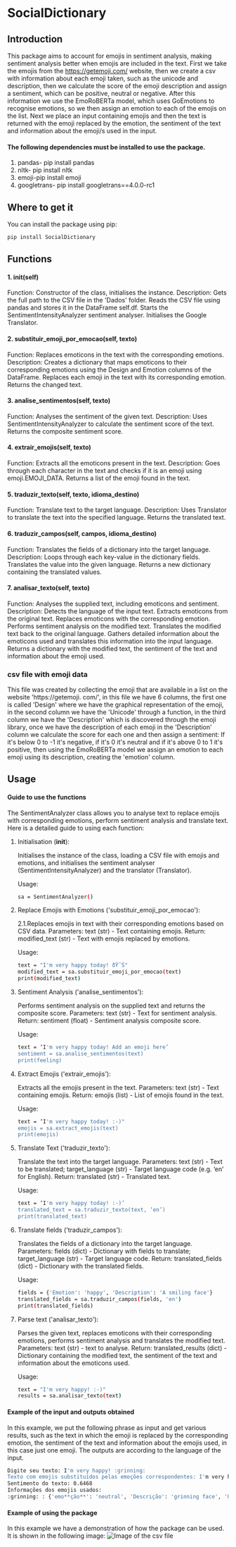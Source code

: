 # SocialDictionary

## Introduction

This package aims to account for emojis in sentiment analysis, making sentiment analysis better when emojis are included in the text. First we take the emojis from the https://getemoji.com/ website, then we create a csv with information about each emoji taken, such as the unicode and description, then we calculate the score of the emoji description and assign a sentiment, which can be positive, neutral or negative. After this information we use the EmoRoBERTa model, which uses GoEmotions to recognise emotions, so we then assign an emotion to each of the emojis on the list. Next we place an input containing emojis and then the text is returned with the emoji replaced by the emotion, the sentiment of the text and information about the emoji/s used in the input.

#### The following dependencies must be installed to use the package.

1. pandas- pip install pandas
2. nltk- pip install nltk
3. emoji-pip install emoji
4. googletrans- pip install googletrans==4.0.0-rc1

## Where to get it
You can install the package using pip:
```sh
pip install SocialDictionary
```

## Functions

#### 1. __init__(self)
Function: Constructor of the class, initialises the instance.
Description:
Gets the full path to the CSV file in the 'Dados' folder.
Reads the CSV file using pandas and stores it in the DataFrame self.df.
Starts the SentimentIntensityAnalyzer sentiment analyser.
Initialises the Google Translator.

#### 2. substituir_emoji_por_emocao(self, texto)
Function: Replaces emoticons in the text with the corresponding emotions.
Description:
Creates a dictionary that maps emoticons to their corresponding emotions using the Design and Emotion columns of the DataFrame.
Replaces each emoji in the text with its corresponding emotion.
Returns the changed text.

#### 3. analise_sentimentos(self, texto)
Function: Analyses the sentiment of the given text.
Description:
Uses SentimentIntensityAnalyzer to calculate the sentiment score of the text.
Returns the composite sentiment score.

#### 4. extrair_emojis(self, texto)
Function: Extracts all the emoticons present in the text.
Description:
Goes through each character in the text and checks if it is an emoji using emoji.EMOJI_DATA.
Returns a list of the emoji found in the text.

#### 5. traduzir_texto(self, texto, idioma_destino)
Function: Translate text to the target language.
Description:
Uses Translator to translate the text into the specified language.
Returns the translated text.

#### 6. traduzir_campos(self, campos, idioma_destino)
Function: Translates the fields of a dictionary into the target language.
Description:
Loops through each key-value in the dictionary fields.
Translates the value into the given language.
Returns a new dictionary containing the translated values.

#### 7. analisar_texto(self, texto)
Function: Analyses the supplied text, including emoticons and sentiment.
Description:
Detects the language of the input text.
Extracts emoticons from the original text.
Replaces emoticons with the corresponding emotion.
Performs sentiment analysis on the modified text.
Translates the modified text back to the original language.
Gathers detailed information about the emoticons used and translates this information into the input language.
Returns a dictionary with the modified text, the sentiment of the text and information about the emoji used.

### csv file with emoji data
This file was created by collecting the emoji that are available in a list on the website 'https://getemoji. com/', in this file we have 6 columns, the first one is called 'Design' where we have the graphical representation of the emoji, in the second column we have the 'Unicode' through a function, in the third column we have the 'Description' which is discovered through the emoji library, once we have the description of each emoji in the 'Description' column we calculate the score for each one and then assign a sentiment: If it's below 0 to -1 it's negative, if it's 0 it's neutral and if it's above 0 to 1 it's positive, then using the EmoRoBERTa model we assign an emotion to each emoji using its description, creating the 'emotion' column.

## Usage
#### Guide to use the functions

The SentimentAnalyzer class allows you to analyse text to replace emojis with corresponding emotions, perform sentiment analysis and translate text. Here is a detailed guide to using each function:

1. Initialisation (__init__):

	Initialises the instance of the class, loading a CSV file with emojis and emotions, and initialises the sentiment analyser (SentimentIntensityAnalyzer) and the translator (Translator).
	
	Usage: 
	```sh
	sa = SentimentAnalyzer()
	```
2. Replace Emojis with Emotions ('substituir_emoji_por_emocao'):

	2.1.Replaces emojis in text with their corresponding emotions based on CSV data.
	Parameters: text (str) - Text containing emojis.
	Return: modified_text (str) - Text with emojis replaced by emotions.

	Usage:
	```sh
	text = "I'm very happy today! ðŸ˜Š"
	modified_text = sa.substituir_emoji_por_emocao(text)
	print(modified_text)
	```

3. Sentiment Analysis ('analise_sentimentos'):

	Performs sentiment analysis on the supplied text and returns the composite score.
	Parameters: text (str) - Text for sentiment analysis.
	Return: sentiment (float) - Sentiment analysis composite score.
	
	Usage:
	```sh
	text = ‘I'm very happy today! Add an emoji here’
	sentiment = sa.analise_sentimentos(text)
	print(feeling)
	```

4. Extract Emojis ('extrair_emojis'):

	Extracts all the emojis present in the text.
	Parameters: text (str) - Text containing emojis.
	Return: emojis (list) - List of emojis found in the text.
	
	Usage:
	```sh
	text = ‘I'm very happy today! :-)"
	emojis = sa.extract_emojis(text)
	print(emojis)
	```

5. Translate Text ('traduzir_texto'):

	Translate the text into the target language.
	Parameters: text (str) - Text to be translated; target_language (str) - Target language code 	(e.g. ‘en’ for English).
	Return: translated (str) - Translated text.
	
	Usage:
	```sh
	text = ‘I'm very happy today! :-)’
	translated_text = sa.traduzir_texto(text, ‘en’)
	print(translated_text)
	```
	
6. Translate fields ('traduzir_campos'):

	Translates the fields of a dictionary into the target language.
	Parameters: fields (dict) - Dictionary with fields to translate; target_language (str) - 	Target language code.
	Return: translated_fields (dict) - Dictionary with the translated fields.

	Usage:
	```sh
	fields = {'Emotion': 'happy', 'Description': 'A smiling face'}
	translated_fields = sa.traduzir_campos(fields, 'en')
	print(translated_fields)
	```

7. Parse text ('analisar_texto'):

	Parses the given text, replaces emoticons with their corresponding emotions, performs 	sentiment analysis and translates the modified text.
	Parameters: text (str) - text to analyse.
	Return: translated_results (dict) - Dictionary containing the modified text, the sentiment 	of the text and information about the emoticons used.
	
	Usage:
	```sh
	text = "I'm very happy! :-)"
	results = sa.analisar_texto(text)
	```

#### Example of the input and outputs obtained
In this example, we put the following phrase as input and get various results, such as the text in which the emoji is replaced by the corresponding emotion, the sentiment of the text and information about the emojis used, in this case just one emoji. The outputs are according to the language of the input.

```sh
Digite seu texto: I'm very happy! :grinning:
Texto com emojis substituídos pelas emoções correspondentes: I'm very happy! neutral
Sentimento do texto: 0.6468
Informações dos emojis usados:
:grinning: : {'emo**ção**': 'neutral', 'Descrição': 'grinning face', 'Unicode': 'And+1F600', 'Score': '0.3612', 'Sentimento': 'Positive'}
```

#### Example of using the package
In this example we have a demonstration of how the package can be used. It is shown in the following image:
![Image of the csv file](example_use.png)




